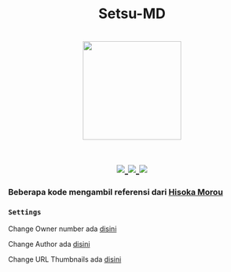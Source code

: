 <h1 align="center">Setsu-MD</h1>

<h1 align="center">
<img src="https://i.ibb.co/rxzwpvK/Picsart-22-08-20-14-14-13-518.jpg" width="200">
</h1>

<h1 align="center">
    <a href="https://github.com/Kenzuya">
        <img src="https://img.shields.io/badge/Author-Kenzuya-red">
    </a>
    <a href="https://github.com/adiwajshing/Baileys">
        <img src="https://img.shields.io/badge/Baileys-v4.4.0-green">
    </a>
    <a href="">
        <img src="https://img.shields.io/badge/Setsu--MD-v1.0.0-blue">
    </a>
</h1>

### Beberapa kode mengambil referensi dari [Hisoka Morou](https://github.com/DikaArdnt/Hisoka-Morou)

<!-- ### Script ini gratis, TAPI MINIMAL JANGAN DIJUAL LAH... -->

### `Settings`

Change Owner number ada [disini](https://github.com/Kenzuya/Setsu-MD/blob/master/Config/Config.json#L3)

Change Author ada [disini](https://github.com/Kenzuya/Setsu-MD/blob/master/Config/Config.json#L12)

Change URL Thumbnails ada [disini](https://github.com/Kenzuya/Setsu-MD/blob/master/Config/Config.json#L28)
